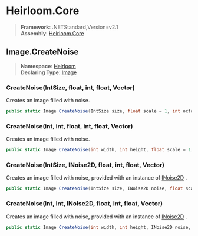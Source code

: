# Heirloom.Core

> **Framework**: .NETStandard,Version=v2.1  
> **Assembly**: [Heirloom.Core][0]  

## Image.CreateNoise

> **Namespace**: [Heirloom][0]  
> **Declaring Type**: [Image][1]  

### CreateNoise(IntSize, float, int, float, Vector)

Creates an image filled with noise.

```cs
public static Image CreateNoise(IntSize size, float scale = 1, int octaves = 4, float persistence = 0.5, Vector offset = null)
```

### CreateNoise(int, int, float, int, float, Vector)

Creates an image filled with noise.

```cs
public static Image CreateNoise(int width, int height, float scale = 1, int octaves = 4, float persistence = 0.5, Vector offset = null)
```

### CreateNoise(IntSize, INoise2D, float, int, float, Vector)

Creates an image filled with noise, provided with an instance of [INoise2D][2] .

```cs
public static Image CreateNoise(IntSize size, INoise2D noise, float scale = 1, int octaves = 4, float persistence = 0.5, Vector offset = null)
```

### CreateNoise(int, int, INoise2D, float, int, float, Vector)

Creates an image filled with noise, provided with an instance of [INoise2D][2] .

```cs
public static Image CreateNoise(int width, int height, INoise2D noise, float scale = 1, int octaves = 4, float persistence = 0.5, Vector offset = null)
```

[0]: ../../../Heirloom.Core.md
[1]: ../Image.md
[2]: ../INoise2D.md

